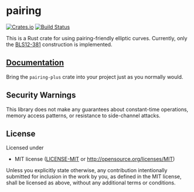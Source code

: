 # pairing

[![Crates.io](https://img.shields.io/crates/v/pairing-plus.svg)](https://crates.io/crates/pairing-plus)
[![Build Status](https://travis-ci.com/algorand/pairing-plus.svg)](https://travis-ci.com/algorand/pairing-plus)

This is a Rust crate for using pairing-friendly elliptic curves. Currently, only the [BLS12-381](https://z.cash/blog/new-snark-curve.html) construction is implemented.

## [Documentation](https://docs.rs/pairing-plus/)

Bring the `pairing-plus` crate into your project just as you normally would.

## Security Warnings

This library does not make any guarantees about constant-time operations, memory access patterns, or resistance to side-channel attacks.

## License

Licensed under

 * MIT license ([LICENSE-MIT](LICENSE-MIT) or http://opensource.org/licenses/MIT)

 Unless you explicitly state otherwise, any contribution intentionally
 submitted for inclusion in the work by you, as defined in the MIT
 license, shall be licensed as above, without any additional terms or
 conditions.
